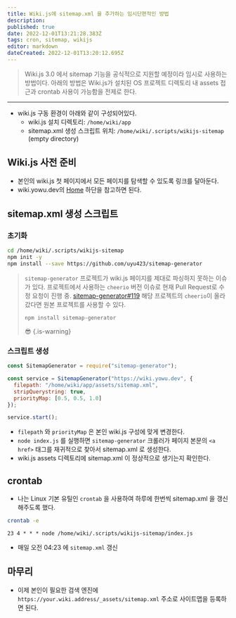 ```yaml
---
title: Wiki.js에 sitemap.xml 을 추가하는 임시단편적인 방법
description: 
published: true
date: 2022-12-01T13:21:28.383Z
tags: cron, sitemap, wikijs
editor: markdown
dateCreated: 2022-12-01T13:20:12.695Z
---
```


> Wiki.js 3.0 에서 sitemap 기능을 공식적으로 지원할 예정이라 임시로 사용하는 방법이다.
> 아래의 방법은 Wiki.js가 설치된 OS 프로젝트 디렉토리 내 assets 접근과 crontab 사용이 가능함을 전제로 한다.

---

- wiki.js 구동 환경이 아래와 같이 구성되어있다.
  - wiki.js 설치 디렉토리: `/home/wiki/app`
  - sitemap.xml 생성 스크립트 위치: `/home/wiki/.scripts/wikijs-sitemap` (empty directory)
  
## Wiki.js 사전 준비

- 본인의 wiki.js 첫 페이지에서 모든 페이지를 탐색할 수 있도록 링크를 달아둔다.
- wiki.yowu.dev의 [Home](/home) 하단을 참고하면 된다.

## sitemap.xml 생성 스크립트

### 초기화

```bash
cd /home/wiki/.scripts/wikijs-sitemap
npm init -y
npm install --save https://github.com/uyu423/sitemap-generator
```

> `sitemap-generator` 프로젝트가 wiki.js 페이지를 제대로 파싱하지 못하는 이슈가 있다.
> 프로젝트에서 사용하는 `cheerio` 버전 이슈로 현재 Pull Request로 수정 요청이 진행 중. [sitemap-generator#119](https://github.com/lgraubner/sitemap-generator/pull/119)
> 해당 프로젝트의 `cheerio`이 올라갔다면 원본 프로젝트를 사용할 수 있다.
> ```bash
> npm install sitemap-generator
> ```
> 😎
{.is-warning}

### 스크립트 생성

```javascript
const SitemapGenerator = require("sitemap-generator");

const service = SitemapGenerator("https://wiki.yowu.dev", {
  filepath: "/home/wiki/app/assets/sitemap.xml",
  stripQuerystring: true,
  priorityMap: [0.5, 0.5, 1.0]
});

service.start();
```

- `filepath` 와 `priorityMap` 은 본인 wiki.js 구성에 맞게 변경한다.
- `node index.js` 를 실행하면 `sitemap-generator` 크롤러가 페이지 본문의 `<a href>` 태그를 재귀적으로 찾아서 sitemap.xml 로 생성한다.
- wiki.js assets 디렉토리에 sitemap.xml 이 정상적으로 생기는지 확인한다.

## crontab

- 나는 Linux 기본 유틸인 `crontab` 을 사용하여 하루에 한번씩 sitemap.xml 을 갱신해주도록 했다.

```bash
crontab -e
```
```cron
23 4 * * * node /home/wiki/.scripts/wikijs-sitemap/index.js
```
- 매일 오전 04:23 에 `sitemap.xml` 갱신

## 마무리

- 이제 본인이 필요한 검색 엔진에 `https://your.wiki.address/_assets/sitemap.xml` 주소로 사이트맵을 등록하면 된다.